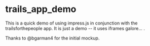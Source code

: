 trails_app_demo
===============

This is a quick demo of using impress.js in conjunction with the trailsforthepeople app. It is just a demo -- it uses iframes galore... .

Thanks to @bgarman4 for the initial mockup.

